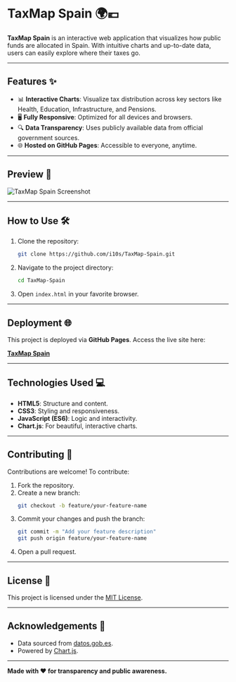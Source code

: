 
# TaxMap Spain 🌍💶

**TaxMap Spain** is an interactive web application that visualizes how public funds are allocated in Spain. With intuitive charts and up-to-date data, users can easily explore where their taxes go.

---

## Features ✨
- 📊 **Interactive Charts**: Visualize tax distribution across key sectors like Health, Education, Infrastructure, and Pensions.
- 🖥️ **Fully Responsive**: Optimized for all devices and browsers.
- 🔍 **Data Transparency**: Uses publicly available data from official government sources.
- 🌐 **Hosted on GitHub Pages**: Accessible to everyone, anytime.

---

## Preview 📸
![TaxMap Spain Screenshot](assets/images/preview.png)

---

## How to Use 🛠️
1. Clone the repository:
   ```bash
   git clone https://github.com/i10s/TaxMap-Spain.git
   ```
2. Navigate to the project directory:
   ```bash
   cd TaxMap-Spain
   ```
3. Open `index.html` in your favorite browser.

---

## Deployment 🌐
This project is deployed via **GitHub Pages**. Access the live site here:

[**TaxMap Spain**](https://i10s.github.io/TaxMap-Spain/)

---

## Technologies Used 💻
- **HTML5**: Structure and content.
- **CSS3**: Styling and responsiveness.
- **JavaScript (ES6)**: Logic and interactivity.
- **Chart.js**: For beautiful, interactive charts.

---

## Contributing 🤝
Contributions are welcome! To contribute:
1. Fork the repository.
2. Create a new branch:
   ```bash
   git checkout -b feature/your-feature-name
   ```
3. Commit your changes and push the branch:
   ```bash
   git commit -m "Add your feature description"
   git push origin feature/your-feature-name
   ```
4. Open a pull request.

---

## License 📜
This project is licensed under the [MIT License](LICENSE).

---

## Acknowledgements 🙌
- Data sourced from [datos.gob.es](https://datos.gob.es).
- Powered by [Chart.js](https://www.chartjs.org).

---

**Made with ❤️ for transparency and public awareness.**
